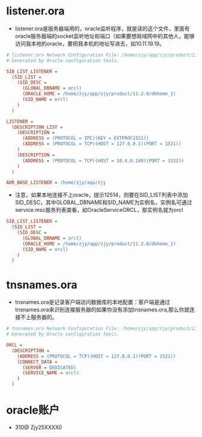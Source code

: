 # listener.ora
- listener.ora是服务器端用的，oracle监听程序，就是读的这个文件，里面有oracle服务器端的socket监听地址和端口（如果要想局域网中的其他人，能够访问我本地的oracle，要把我本机的地址写进去，如10.11.19.19。
~~~ ini
# listener.ora Network Configuration File: /home/zjy/app/zjy/product/11.2.0/dbhome_1/network/admin/listener.ora
# Generated by Oracle configuration tools.

SID_LIST_LISTENER =
  (SID_LIST =
    (SID_DESC =
      (GLOBAL_DBNAME = orcl)
      (ORACLE_HOME = /home/zjy/app/zjy/product/11.2.0/dbhome_1)
      (SID_NAME = orcl)
    )
  )

LISTENER =
  (DESCRIPTION_LIST =
    (DESCRIPTION =
      (ADDRESS = (PROTOCOL = IPC)(KEY = EXTPROC1521))
      (ADDRESS = (PROTOCOL = TCP)(HOST = 127.0.0.1)(PORT = 1521))
    )
    (DESCRIPTION =
      (ADDRESS = (PROTOCOL = TCP)(HOST = 10.4.0.140)(PORT = 1522))
    )
  )

ADR_BASE_LISTENER = /home/zjy/app/zjy
~~~
- 注意，如果本地连接不上oracle，提示12514，则要在SID_LIST列表中添加SID_DESC，其中GLOBAL_DBNAME和SID_NAME为实例名，实例名可通过service.msc服务列表查看，如OracleServiceORCL，那实例名就为orcl
~~~ ini
SID_LIST_LISTENER =
  (SID_LIST =
    (SID_DESC =
      (GLOBAL_DBNAME = orcl)
      (ORACLE_HOME = /home/zjy/app/zjy/product/11.2.0/dbhome_1)
      (SID_NAME = orcl)
    )
  )
~~~
# tnsnames.ora
- tnsnames.ora是记录客户端访问数据库的本地配置：客户端是通过tnsnames.ora来识别连接服务器的如果你没有添加tnsnames.ora,那么你就连接不上服务器的。
~~~ ini
# tnsnames.ora Network Configuration File: /home/zjy/app/zjy/product/11.2.0/dbhome_1/network/admin/tnsnames.ora
# Generated by Oracle configuration tools.

ORCL =
  (DESCRIPTION =
    (ADDRESS = (PROTOCOL = TCP)(HOST = 127.0.0.1)(PORT = 1521))
    (CONNECT_DATA =
      (SERVER = DEDICATED)
      (SERVICE_NAME = orcl)
    )
  )
~~~
# oracle账户
- 310@ Zjy25XXXX0